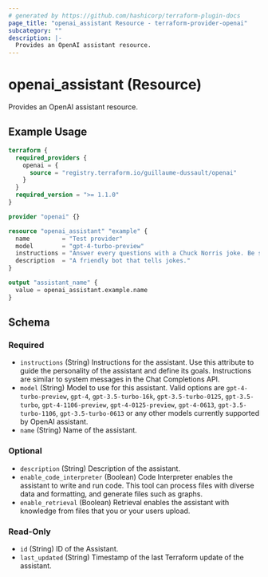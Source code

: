 ```yaml
---
# generated by https://github.com/hashicorp/terraform-plugin-docs
page_title: "openai_assistant Resource - terraform-provider-openai"
subcategory: ""
description: |-
  Provides an OpenAI assistant resource.
---
```


# openai_assistant (Resource)

Provides an OpenAI assistant resource.

## Example Usage

```terraform
terraform {
  required_providers {
    openai = {
      source = "registry.terraform.io/guillaume-dussault/openai"
    }
  }
  required_version = ">= 1.1.0"
}

provider "openai" {}

resource "openai_assistant" "example" {
  name         = "Test provider"
  model        = "gpt-4-turbo-preview"
  instructions = "Answer every questions with a Chuck Norris joke. Be super friendly and casual."
  description  = "A friendly bot that tells jokes."
}

output "assistant_name" {
  value = openai_assistant.example.name
}
```

<!-- schema generated by tfplugindocs -->
## Schema

### Required

- `instructions` (String) Instructions for the assistant. Use this attribute to guide the personality of the assistant and define its goals. Instructions are similar to system messages in the Chat Completions API.
- `model` (String) Model to use for this assistant. Valid options are `gpt-4-turbo-preview`, `gpt-4`, `gpt-3.5-turbo-16k`, `gpt-3.5-turbo-0125`, `gpt-3.5-turbo`, `gpt-4-1106-preview`, `gpt-4-0125-preview`, `gpt-4-0613`, `gpt-3.5-turbo-1106`, `gpt-3.5-turbo-0613` or any other models currently supported by OpenAI assistant.
- `name` (String) Name of the assistant.

### Optional

- `description` (String) Description of the assistant.
- `enable_code_interpreter` (Boolean) Code Interpreter enables the assistant to write and run code. This tool can process files with diverse data and formatting, and generate files such as graphs.
- `enable_retrieval` (Boolean) Retrieval enables the assistant with knowledge from files that you or your users upload.

### Read-Only

- `id` (String) ID of the Assistant.
- `last_updated` (String) Timestamp of the last Terraform update of the assistant.
